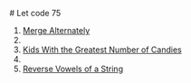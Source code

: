 # Let code 75

1. [Merge Alternately](./1-Merge-String-alternately/)
2.
3. [Kids With the Greatest Number of Candies](./3-Kid-greatest-candies/)
4.
5. [Reverse Vowels of a String](./5-Reverse-Vowels/)
